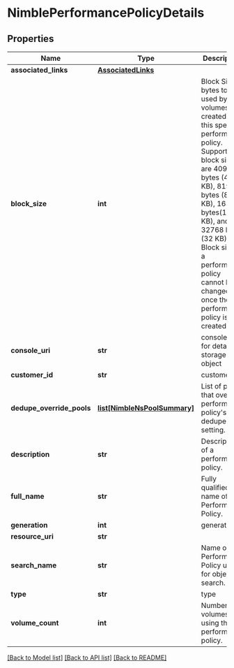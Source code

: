 # NimblePerformancePolicyDetails

## Properties
Name | Type | Description | Notes
------------ | ------------- | ------------- | -------------
**associated_links** | [**AssociatedLinks**](AssociatedLinks.md) |  | [optional] 
**block_size** | **int** | Block Size in bytes to be used by the volumes created with this specific performance policy. Supported block sizes are 4096 bytes (4 KB), 8192 bytes (8 KB), 16384 bytes(16 KB), and 32768 bytes (32 KB). Block size of a performance policy cannot be changed once the performance policy is created. | [optional] 
**console_uri** | **str** | consoleUri for detailed storage object | [optional] 
**customer_id** | **str** | customerId | [optional] 
**dedupe_override_pools** | [**list[NimbleNsPoolSummary]**](NimbleNsPoolSummary.md) | List of pools that override performance policy&#39;s dedupe setting. | [optional] 
**description** | **str** | Description of a performance policy. | [optional] 
**full_name** | **str** | Fully qualified name of the Performance Policy. | [optional] 
**generation** | **int** | generation | [optional] 
**resource_uri** | **str** |  | [optional] 
**search_name** | **str** | Name of the Performance Policy used for object search. | [optional] 
**type** | **str** | type | [optional] 
**volume_count** | **int** | Number of volumes using this performance policy. | [optional] 

[[Back to Model list]](../README.md#documentation-for-models) [[Back to API list]](../README.md#documentation-for-api-endpoints) [[Back to README]](../README.md)


